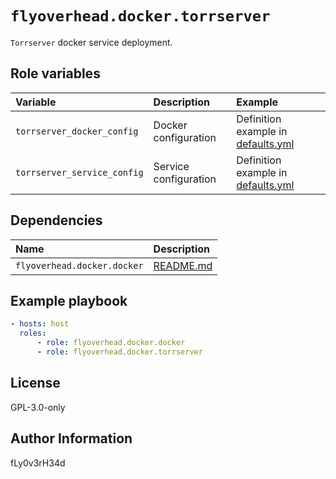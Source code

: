 # `flyoverhead.docker.torrserver`

`Torrserver` docker service deployment.

## Role variables

| Variable | Description | Example |
| :--- | :--- | :--- |
| `torrserver_docker_config` | Docker configuration | Definition example in [defaults.yml](defaults/main.yml) |
| `torrserver_service_config` | Service configuration | Definition example in [defaults.yml](defaults/main.yml) |

## Dependencies

| Name | Description |
| :--- | :--- |
| `flyoverhead.docker.docker` | [README.md](../docker/README.md) |

## Example playbook

```yaml
- hosts: host
  roles:
      - role: flyoverhead.docker.docker
      - role: flyoverhead.docker.torrserver
```

## License

GPL-3.0-only

## Author Information

fLy0v3rH34d
